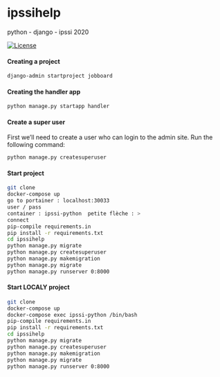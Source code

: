 # ipssihelp
python - django - ipssi 2020

[![License](https://img.shields.io/static/v1.svg?label=license&message=proprietary&color=blue)](https://img.shields.io/puppetforge/rc/:user.svg)


#### Creating a project
```bash
django-admin startproject jobboard
```

#### Creating the handler app
```bash
python manage.py startapp handler
```

#### Create a super user
First we’ll need to create a user who can login to the admin site. Run the following command:
```bash
python manage.py createsuperuser
```

#### Start project
```bash
git clone
docker-compose up
go to portainer : localhost:30033
user / pass
container : ipssi-python  petite flèche : >
connect
pip-compile requirements.in
pip install -r requirements.txt
cd ipssihelp
python manage.py migrate
python manage.py createsuperuser
python manage.py makemigration
python manage.py migrate
python manage.py runserver 0:8000
```

#### Start LOCALY project
```bash
git clone
docker-compose up
docker-compose exec ipssi-python /bin/bash
pip-compile requirements.in
pip install -r requirements.txt
cd ipssihelp
python manage.py migrate
python manage.py createsuperuser
python manage.py makemigration
python manage.py migrate
python manage.py runserver 0:8000
```
